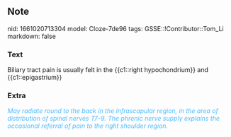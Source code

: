 ## Note
nid: 1661020713304
model: Cloze-7de96
tags: GSSE::!Contributor::Tom_Li
markdown: false

### Text
<div>
  Biliary tract pain is usually felt in the {{c1::right
  hypochondrium}} and {{c1::epigastrium}}
</div>

### Extra
<div>
  <i><font color="#4FBCFF">May radiate round to the back in the
  infrascapular region, in the area of distribution of spinal
  nerves T7-9. The phrenic nerve supply explains the occasional
  referral of pain to the right shoulder region.</font></i>
</div>
